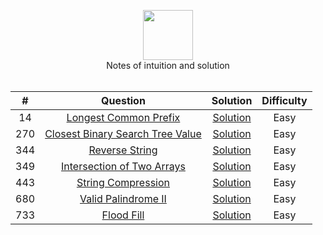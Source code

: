 <p align="center">
  <a href="https://leetcode.com/RodneyShag">
    <img height=80 src="https://leetcode.com/static/webpack_bundles/images/logo-dark.e99485d9b.svg">
  </a>
  <br>Notes of intuition and solution
  <br><br>
</p>

|   ﻿#  |                                                                     Question                                                                     |                                                                             Solution                                                                            | Difficulty |
|:----:|:------------------------------------------------------------------------------------------------------------------------------------------------:|:---------------------------------------------------------------------------------------------------------------------------------------------------------------:|:----------:|
|   14 | [Longest Common Prefix](https://leetcode.com/problems/longest-common-prefix/)                                                                    | [Solution](https://github.com/Dytanlented/leetcode_Java/blob/master/Solutions/Longest%20Common%20Prefix.md)                                                     |    Easy    |
|  270 | [Closest Binary Search Tree Value](https://leetcode.com/problems/closest-binary-search-tree-value/)                                              | [Solution](https://github.com/Dytanlented/leetcode_Java/blob/master/Solutions/Closest%20Binary%20Search%20Tree%20Value.md)                                      |    Easy    |
|  344 | [Reverse String](https://leetcode.com/problems/reverse-string/)                                                                                  | [Solution](https://github.com/Dytanlented/leetcode_Java/blob/master/Solutions/Reverse%20String.md)                                                              |    Easy    |
|  349 | [Intersection of Two Arrays](https://leetcode.com/problems/intersection-of-two-arrays/)                                                          | [Solution](https://github.com/Dytanlented/leetcode_Java/blob/master/Solutions/Intersection%20of%20Two%20Arrays.md)                                              |    Easy    |
|  443 | [String Compression](https://leetcode.com/problems/string-compression/)                                                                          | [Solution](https://github.com/Dytanlented/leetcode_Java/blob/master/Solutions/String%20Compression.md)                                                          |    Easy    |
|  680 | [Valid Palindrome II](https://leetcode.com/problems/valid-palindrome-ii/)                                                                        | [Solution](https://github.com/Dytanlented/leetcode_Java/blob/master/Solutions/Valid%20Palindrome%20II.md)                                                       |    Easy    |
|  733 | [Flood Fill](https://leetcode.com/problems/flood-fill)                                                                                           | [Solution](https://github.com/Dytanlented/leetcode_Java/blob/master/Solutions/Flood%20Fill.md)                                                                  |    Easy    |
